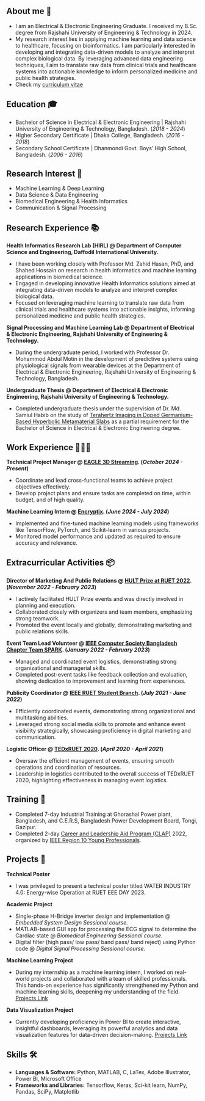 ## About me 📌
- I am an Electrical & Electronic Engineering Graduate. I received my B.Sc. degree from Rajshahi University of Engineering & Technology in 2024.
- My research interest lies in applying machine learning and data science to healthcare, focusing on bioinformatics. I am particularly interested in developing and integrating data-driven models to analyze and interpret complex biological data. By leveraging advanced data engineering techniques, I aim to translate raw data from clinical trials and healthcare systems into actionable knowledge to inform personalized medicine and public health strategies.
- Check my [curriculum vitae](https://drive.google.com/file/d/1A2ZUrkthPmTkXNYX_JpkcOS7lj7g6BdC/view?usp=sharing)

## Education 🎓
- Bachelor of Science in Electrical & Electronic Engineering | Rajshahi University of Engineering & Technology, Bangladesh. (_2018 - 2024_)								       		
- Higher Secondary Certificate | Dhaka College, Bangladesh. (_2016 - 2018_)	 			        		
- Secondary School Certificate | Dhanmondi Govt. Boys’ High School, Bangladesh.  (_2006 - 2016_)

## Research Interest 🔎 
- Machine Learning & Deep Learning
- Data Science & Data Engineering
- Biomedical Engineering & Health Informatics
- Communication & Signal Processing

## Research Experience 📚 
**Health Informatics Research Lab (HIRL) @ Department of Computer Science and Engineering, Daffodil International University.**
- I have been working closely with Professor Md. Zahid Hasan, PhD, and Shahed Hossain on research in health informatics and machine learning applications in biomedical science.
- Engaged in developing innovative Health Informatics solutions aimed at integrating data-driven models to analyze and interpret complex biological data.
- Focused on leveraging machine learning to translate raw data from clinical trials and healthcare systems into actionable insights, informing personalized medicine and public health strategies.

**Signal Processing and Machine Learning Lab @ Department of Electrical & Electronic Engineering, Rajshahi University of Engineering & Technology.**
- During the undergraduate period, I worked with Professor Dr. Mohammod Abdul Motin in the development of predictive systems using physiological signals from wearable devices at the Department of Electrical & Electronic Engineering, Rajshahi University of Engineering & Technology, Bangladesh.

**Undergraduate Thesis @ Department of Electrical & Electronic Engineering, Rajshahi University of Engineering & Technology.**
- Completed undergraduate thesis under the supervision of Dr. Md. Samiul Habib on the study of [Terahertz Imaging in Doped Germanium-Based Hyperbolic Metamaterial Slabs](Files/Projects/1801171_Defense.pptx) as a partial requirement for the Bachelor of Science in Electrical & Electronic Engineering degree.

## Work Experience 👨🏻‍💻 
**Technical Project Manager @ [EAGLE 3D Streaming](https://www.eagle3dstreaming.com/). (_October 2024 - Present_)**
- Coordinate and lead cross-functional teams to achieve project objectives effectively.
- Develop project plans and ensure tasks are completed on time, within budget, and of high quality.

**Machine Learning Intern @ [Encryptix](https://drive.google.com/file/d/1FtM4TT3PtbKMiAiwc009ytu22vAW24sW/view?usp=sharing). (_June 2024 - July 2024_)**
- Implemented and fine-tuned machine learning models using frameworks like TensorFlow, PyTorch, and Scikit-learn in various projects.
- Monitored model performance and updated as required to ensure accuracy and relevance.

## Extracurricular Activities 📦
**Director of Marketing And Public Relations @ [HULT Prize at RUET 2022](https://drive.google.com/file/d/1wpquy33LzckKvIdjfXpIYFAVb43gOl0E/view?usp=sharing). (_November 2022 - February 2023_)**
- I actively facilitated HULT Prize events and was directly involved in planning and execution.
- Collaborated closely with organizers and team members, emphasizing strong teamwork.
- Promoted the event locally and globally, demonstrating marketing and public relations skills.

**Event Team Lead Volunteer @ [IEEE Computer Society Bangladesh Chapter Team SPARK](https://drive.google.com/file/d/1_OmpfvF3RsksOu0A4lj-wsiqJX6FNrHX/view?usp=sharing). (_January 2022 - February 2023_)**
- Managed and coordinated event logistics, demonstrating strong organizational and managerial skills.
- Completed post-event tasks like feedback collection and evaluation, showing dedication to improvement and learning from experiences.

**Publicity Coordinator @ [IEEE RUET Student Branch](https://www.facebook.com/ieeeruet). (_July 2021 - June 2022_)**
- Efficiently coordinated events, demonstrating strong organizational and multitasking abilities.
- Leveraged strong social media skills to promote and enhance event visibility strategically, showcasing proficiency in digital marketing and communication.

**Logistic Officer @ [TEDxRUET 2020](https://drive.google.com/file/d/1uDPHv4d57zfKadWjo-JfYM7oZkFVyHhW/view?usp=sharing). (_April 2020 - April 2021_)**
- Oversaw the efficient management of events, ensuring smooth operations and coordination of resources.
- Leadership in logistics contributed to the overall success of TEDxRUET 2020, highlighting effectiveness in managing event logistics.

## Training 📕 
- Completed 7-day Industrial Training at Ghorashal Power plant, Bangladesh, and C.E.R.S, Bangladesh Power Development Board, Tongi, Gazipur.
- Completed 2-day [Career and Leadership Aid Program (CLAP)](https://drive.google.com/file/d/1FKboXt1Q6j-SOiYUzjv1LG2BXoeu1_L5/view?usp=sharing) 2022, organized by [IEEE Region 10 Young Professionals](https://yp.ieeer10.org/career-and-leadership-aid-program-2022/).

## Projects 🎯 
**Technical Poster**
- I was privileged to present a technical poster titled WATER INDUSTRY 4.0: Energy-wise Operation at RUET EEE DAY 2023.

**Academic Project**
- Single-phase H-Bridge inverter design and implementation @ *Embedded System Design Sessional course.*
- MATLAB-based GUI app for processing the ECG signal to determine the Cardiac state @ *Biomedical Engineering Sessional course.*
- Digital filter (high pass/ low pass/ band pass/ band reject) using Python code @ *Digital Signal Processing Sessional course.*

**Machine Learning Project**
- During my internship as a machine learning intern, I worked on real-world projects and collaborated with a team of skilled professionals. This hands-on experience has significantly strengthened my Python and machine learning skills, deepening my understanding of the field.
[Projects Link](https://github.com/AshrafalKhalique/ENCRYPTIX-.git)

**Data Visualization Project**
- Currently developing proficiency in Power BI to create interactive, insightful dashboards, leveraging its powerful analytics and data visualization features for data-driven decision-making.
[Projects Link](https://github.com/AshrafalKhalique/Ashraf-PowerBi)

## Skills 🛠️ 
- **Languages & Software:** Python, MATLAB, C, LaTex, Adobe Illustrator, Power BI, Microsoft Office
- **Frameworks and Libraries:** Tensorflow, Keras, Sci-kit learn, NumPy, Pandas, SciPy, Matplotlib
 
